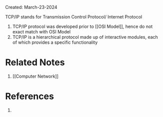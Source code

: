 Created: March-23-2024

TCP/IP stands for Transmission Control Protocol/ Internet Protocol

1. TCP/IP protocol was developed prior to [[OSI Model]], hence do not exact match with OSI Model
2. TCP/IP is a hierarchical protocol made up of interactive modules, each of which provides a specific functionality

# Related Notes

1. [[Computer Network]]
# References

1. 